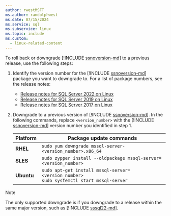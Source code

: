 ```yaml
---
author: rwestMSFT
ms.author: randolphwest
ms.date: 07/15/2024
ms.service: sql
ms.subservice: linux
ms.topic: include
ms.custom:
  - linux-related-content
---
```

To roll back or downgrade [!INCLUDE [ssnoversion-md](../../includes/ssnoversion-md.md)] to a previous release, use the following steps:

1. Identify the version number for the [!INCLUDE [ssnoversion-md](../../includes/ssnoversion-md.md)] package you want to downgrade to. For a list of package numbers, see the release notes:

   - [Release notes for SQL Server 2022 on Linux](../sql-server-linux-release-notes-2022.md)
   - [Release notes for SQL Server 2019 on Linux](../sql-server-linux-release-notes-2019.md)
   - [Release notes for SQL Server 2017 on Linux](../sql-server-linux-release-notes-2017.md)

1. Downgrade to a previous version of [!INCLUDE [ssnoversion-md](../../includes/ssnoversion-md.md)]. In the following commands, replace `<version_number>` with the [!INCLUDE [ssnoversion-md](../../includes/ssnoversion-md.md)] version number you identified in step 1.

   | Platform | Package update commands |
   | --- | --- |
   | **RHEL** | `sudo yum downgrade mssql-server-<version_number>.x86_64` |
   | **SLES** | `sudo zypper install --oldpackage mssql-server=<version_number>` |
   | **Ubuntu** | `sudo apt-get install mssql-server=<version_number>`<br />`sudo systemctl start mssql-server` |

> [!NOTE]  
> The only supported downgrade is if you downgrade to a release within the same major version, such as [!INCLUDE [sssql22-md](../../includes/sssql22-md.md)].